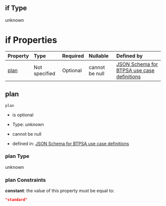 ## if Type

unknown

# if Properties

| Property      | Type          | Required | Nullable       | Defined by                                                                                                                                                                                                                                  |
| :------------ | :------------ | :------- | :------------- | :------------------------------------------------------------------------------------------------------------------------------------------------------------------------------------------------------------------------------------------ |
| [plan](#plan) | Not specified | Optional | cannot be null | [JSON Schema for BTPSA use case definitions](btpsa-usecase-properties-services-items-allof-1-then-allof-74-then-allof-0-if-properties-plan.md "undefined#/properties/services/items/allOf/1/then/allOf/74/then/allOf/0/if/properties/plan") |

## plan



`plan`

*   is optional

*   Type: unknown

*   cannot be null

*   defined in: [JSON Schema for BTPSA use case definitions](btpsa-usecase-properties-services-items-allof-1-then-allof-74-then-allof-0-if-properties-plan.md "undefined#/properties/services/items/allOf/1/then/allOf/74/then/allOf/0/if/properties/plan")

### plan Type

unknown

### plan Constraints

**constant**: the value of this property must be equal to:

```json
"standard"
```
